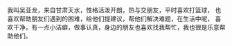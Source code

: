 我叫吴亚龙，来自甘肃天水，性格活泼开朗，热与交朋友，平时喜欢打篮球，
也喜欢帮助朋友们遇到的困难，给他们提建议，帮他们解决难题，在生活中呢，
喜欢干净，有一点小洁癖，做事认真，身边的朋友也喜欢找我帮忙，我也很是乐意帮助他们。